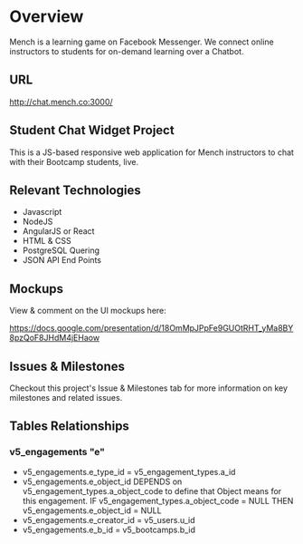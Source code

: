 # Overview

Mench is a learning game on Facebook Messenger. We connect online instructors to students for on-demand learning over a Chatbot.

## URL
http://chat.mench.co:3000/

## Student Chat Widget Project

This is a JS-based responsive web application for Mench instructors to chat with their Bootcamp students, live.

## Relevant Technologies

- Javascript
- NodeJS
- AngularJS or React
- HTML & CSS
- PostgreSQL Quering
- JSON API End Points

## Mockups

View & comment on the UI mockups here:

https://docs.google.com/presentation/d/18OmMpJPpFe9GUOtRHT_yMa8BY8pzQoF8JHdM4jEHaow

## Issues & Milestones

Checkout this project's Issue & Milestones tab for more information on key milestones and related issues.


## Tables Relationships

### v5_engagements "e"

- v5_engagements.e_type_id = v5_engagement_types.a_id
- v5_engagements.e_object_id DEPENDS on v5_engagement_types.a_object_code to define that Object means for this engagement. IF v5_engagement_types.a_object_code = NULL THEN v5_engagements.e_object_id = NULL
- v5_engagements.e_creator_id = v5_users.u_id
- v5_engagements.e_b_id = v5_bootcamps.b_id

